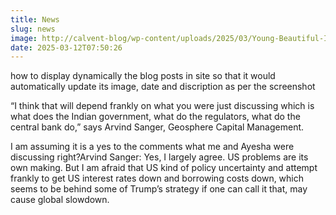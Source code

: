 ```yaml
---
title: News
slug: news
image: http://calvent-blog/wp-content/uploads/2025/03/Young-Beautiful-Indian-Woman-Dancer-Performing-Bharatnatyam-on-White-Mandala-Pattern_-Stock-Illustration-Illustration-of-character-pattern_-156541202.jpeg
date: 2025-03-12T07:50:26
---
```


how to display dynamically the blog posts in site so that it would automatically update its image, date and discription as per the screenshot









&#8220;I think that will depend frankly on what you were just discussing which is what does the Indian government, what do the regulators, what do the central bank do,&#8221; says Arvind Sanger, Geosphere Capital Management.



I am assuming it is a yes to the comments what me and Ayesha were discussing right?Arvind Sanger:&nbsp;Yes, I largely agree. US problems are its own making. But I am afraid that US kind of policy uncertainty and attempt frankly to get US interest rates down and borrowing costs down, which seems to be behind some of Trump&#8217;s strategy if one can call it that, may cause global slowdown.
